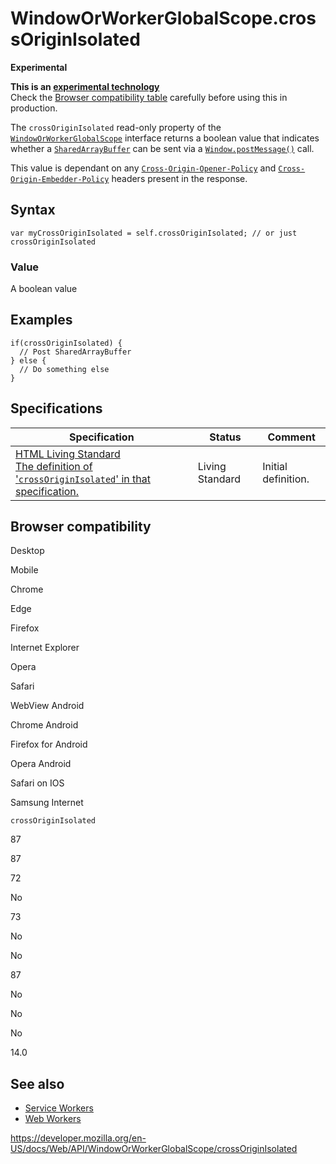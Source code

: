 WindowOrWorkerGlobalScope.crossOriginIsolated
=============================================

**Experimental**

**This is an [experimental technology](https://developer.mozilla.org/en-US/docs/MDN/Guidelines/Conventions_definitions#experimental)**  
Check the [Browser compatibility table](#browser_compatibility) carefully before using this in production.

The `crossOriginIsolated` read-only property of the [`WindowOrWorkerGlobalScope`](../windoworworkerglobalscope) interface returns a boolean value that indicates whether a [`SharedArrayBuffer`](https://developer.mozilla.org/en-US/docs/Web/JavaScript/Reference/Global_Objects/SharedArrayBuffer) can be sent via a [`Window.postMessage()`](../window/postmessage) call.

This value is dependant on any [`Cross-Origin-Opener-Policy`](https://developer.mozilla.org/en-US/docs/Web/HTTP/Headers/Cross-Origin-Opener-Policy) and [`Cross-Origin-Embedder-Policy`](https://developer.mozilla.org/en-US/docs/Web/HTTP/Headers/Cross-Origin-Embedder-Policy) headers present in the response.

Syntax
------

    var myCrossOriginIsolated = self.crossOriginIsolated; // or just crossOriginIsolated

### Value

A boolean value

Examples
--------

    if(crossOriginIsolated) {
      // Post SharedArrayBuffer
    } else {
      // Do something else
    }

Specifications
--------------

<table><thead><tr class="header"><th>Specification</th><th>Status</th><th>Comment</th></tr></thead><tbody><tr class="odd"><td><a href="https://html.spec.whatwg.org/multipage/#dom-crossoriginisolated">HTML Living Standard<br />
<span class="small">The definition of '<code>crossOriginIsolated</code>' in that specification.</span></a></td><td><span class="spec-living">Living Standard</span></td><td>Initial definition.</td></tr></tbody></table>

Browser compatibility
---------------------

Desktop

Mobile

Chrome

Edge

Firefox

Internet Explorer

Opera

Safari

WebView Android

Chrome Android

Firefox for Android

Opera Android

Safari on IOS

Samsung Internet

`crossOriginIsolated`

87

87

72

No

73

No

No

87

No

No

No

14.0

See also
--------

-   [Service Workers](../service_worker_api)
-   [Web Workers](../web_workers_api)

<a href="https://developer.mozilla.org/en-US/docs/Web/API/WindowOrWorkerGlobalScope/crossOriginIsolated" class="_attribution-link">https://developer.mozilla.org/en-US/docs/Web/API/WindowOrWorkerGlobalScope/crossOriginIsolated</a>
